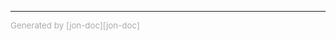 ---
<p style="color:#aaa; font-size:10pt;">
Generated by [jon-doc][jon-doc]
</p>

[jon-doc]: http://github.com/jtamir/jon-doc

<script>
  (function(i,s,o,g,r,a,m){i['GoogleAnalyticsObject']=r;i[r]=i[r]||function(){
  (i[r].q=i[r].q||[]).push(arguments)},i[r].l=1*new Date();a=s.createElement(o),
  m=s.getElementsByTagName(o)[0];a.async=1;a.src=g;m.parentNode.insertBefore(a,m)
  })(window,document,'script','https://www.google-analytics.com/analytics.js','ga');

  ga('create', 'UA-98705852-1', 'auto');
  ga('send', 'pageview');

</script>
